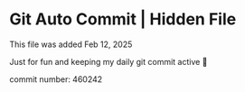 # Git Auto Commit | Hidden File

This file was added Feb 12, 2025

Just for fun and keeping my daily git commit active 🤪

commit number: 460242
